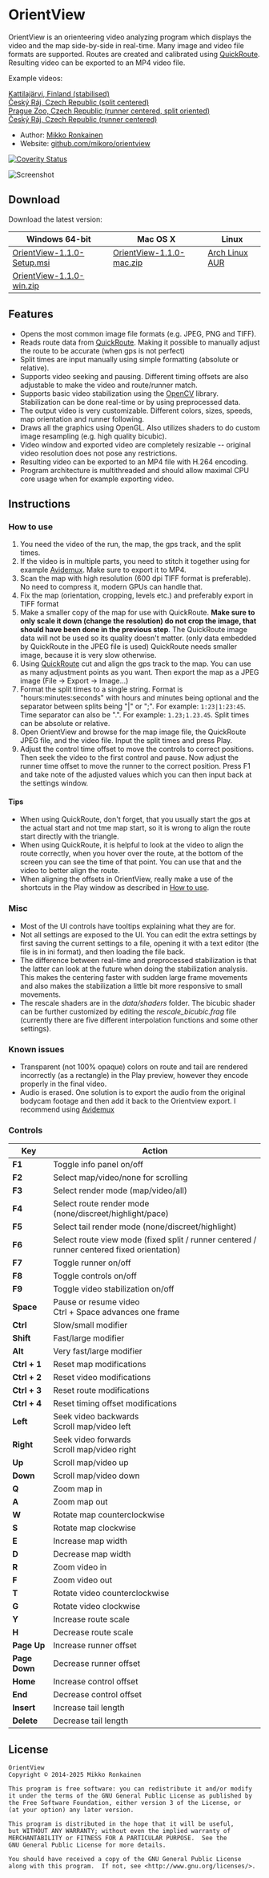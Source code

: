 # OrientView

OrientView is an orienteering video analyzing program which displays the video and the map side-by-side in real-time. Many image and video file formats are supported. Routes are created and calibrated using [QuickRoute](http://www.matstroeng.se/quickroute/en/). Resulting video can be exported to an MP4 video file.

Example videos:

[Kattilajärvi, Finland (stabilised)](https://youtu.be/4jh9KmYjdq8?si=M1UggbHVKInae4A9)  
[Český Ráj, Czech Republic (split centered)](https://youtu.be/KzfDpsgoeck?si=FSmcId5gGnHgNfyn)  
[Prague Zoo, Czech Republic (runner centered, split oriented)](https://youtu.be/wrvxJsXHAtc?si=Hv29LG7lthBRwy39)    
[Český Ráj, Czech Republic (runner centered)](https://youtu.be/iqBbxpQatak?si=TpNw071LAsF-BR9D)

* Author: [Mikko Ronkainen](http://mikkoronkainen.com)
* Website: [github.com/mikoro/orientview](https://github.com/mikoro/orientview)

[![Coverity Status](https://scan.coverity.com/projects/2849/badge.svg)](https://scan.coverity.com/projects/2849)

![Screenshot](http://mikoro.github.io/images/orientview/readme-screenshot.jpg "Screenshot")

## Download

Download the latest version:

| Windows 64-bit                                                                                                         | Mac OS X                                                                                                           | Linux                                                            |
|------------------------------------------------------------------------------------------------------------------------|--------------------------------------------------------------------------------------------------------------------|------------------------------------------------------------------|
| [OrientView-1.1.0-Setup.msi](https://github.com/mikoro/orientview/releases/download/v1.1.0/OrientView-1.1.0-Setup.msi) | [OrientView-1.1.0-mac.zip](https://github.com/mikoro/orientview/releases/download/v1.1.0/OrientView-1.1.0-mac.zip) | [Arch Linux AUR](https://aur.archlinux.org/packages/orientview/) |
| [OrientView-1.1.0-win.zip](https://github.com/mikoro/orientview/releases/download/v1.1.0/OrientView-1.1.0-win.zip)     | &nbsp;                                                                                                             | &nbsp;                                                           |

## Features

* Opens the most common image file formats (e.g. JPEG, PNG and TIFF).
* Reads route data from [QuickRoute](http://www.matstroeng.se/quickroute/en/). Making it possible to manually adjust the route to be accurate (when gps is not perfect)
* Split times are input manually using simple formatting (absolute or relative).
* Supports video seeking and pausing. Different timing offsets are also adjustable to make the video and route/runner match.
* Supports basic video stabilization using the [OpenCV](http://opencv.org/) library. Stabilization can be done real-time or by using preprocessed data.
* The output video is very customizable. Different colors, sizes, speeds, map orientation and runner following.
* Draws all the graphics using OpenGL. Also utilizes shaders to do custom image resampling (e.g. high quality bicubic).
* Video window and exported video are completely resizable -- original video resolution does not pose any restrictions.
* Resulting video can be exported to an MP4 file with H.264 encoding.
* Program architecture is multithreaded and should allow maximal CPU core usage when for example exporting video.

## Instructions

### How to use

1. You need the video of the run, the map, the gps track, and the split times.
2. If the video is in multiple parts, you need to stitch it together using for example [Avidemux](http://fixounet.free.fr/avidemux/). Make sure to export it to MP4.
3. Scan the map with high resolution (600 dpi TIFF format is preferable). No need to compress it, modern GPUs can handle that.
4. Fix the map (orientation, cropping, levels etc.) and preferably export in TIFF format 
5. Make a smaller copy of the map for use with QuickRoute. **Make sure to only scale it down (change the resolution) do not crop the image, that should have been done in the previous step**. The QuickRoute image data will not be used so its quality doesn't matter. (only data embedded by QuickRoute in the JPEG file is used) QuickRoute needs smaller image, because it is very slow otherwise.
6. Using [QuickRoute](http://www.matstroeng.se/quickroute/en/) cut and align the gps track to the map. You can use as many adjustment points as you want. Then export the map as a JPEG image (File -> Export -> Image...)
7. Format the split times to a single string. Format is "hours:minutes:seconds" with hours and minutes being optional and the separator between splits being "|" or ";". For example: `1:23|1:23:45`. Time separator can also be ".". For example: `1.23;1.23.45`. Split times can be absolute or relative.
8. Open OrientView and browse for the map image file, the QuickRoute JPEG file, and the video file. Input the split times and press Play.
9. Adjust the control time offset to move the controls to correct positions. Then seek the video to the first control and pause. Now adjust the runner time offset to move the runner to the correct position. Press F1 and take note of the adjusted values which you can then input back at the settings window.

#### Tips

- When using QuickRoute, don't forget, that you usually start the gps at the actual start and not tme map start, so it is wrong to align the route start directly with the triangle.
- When using QuickRoute, it is helpful to look at the video to align the route correctly, when you hover over the route, at the bottom of the screen you can see the time of that point. You can use that and the video to better align the route.
- When aligning the offsets in OrientView, really make a use of the shortcuts in the Play window as described in [How to use](#how-to-use).

### Misc

* Most of the UI controls have tooltips explaining what they are for.
* Not all settings are exposed to the UI. You can edit the extra settings by first saving the current settings to a file, opening it with a text editor (the file is in ini format), and then loading the file back.
* The difference between real-time and preprocessed stabilization is that the latter can look at the future when doing the stabilization analysis. This makes the centering faster with sudden large frame movements and also makes the stabilization a little bit more responsive to small movements.
* The rescale shaders are in the *data/shaders* folder. The bicubic shader can be further customized by editing the *rescale_bicubic.frag* file (currently there are five different interpolation functions and some other settings).

### Known issues

* Transparent (not 100% opaque) colors on route and tail are rendered incorrectly (as a rectangle) in the Play preview, however they encode properly in the final video.
* Audio is erased. One solution is to export the audio from the original bodycam footage and then add it back to the Orientview export. I recommend using [Avidemux](http://fixounet.free.fr/avidemux/)

### Controls

| Key           | Action                                                                                     |
|---------------|--------------------------------------------------------------------------------------------|
| **F1**        | Toggle info panel on/off                                                                   |
| **F2**        | Select map/video/none for scrolling                                                        |
| **F3**        | Select render mode (map/video/all)                                                         |
| **F4**        | Select route render mode (none/discreet/highlight/pace)                                    |
| **F5**        | Select tail render mode (none/discreet/highlight)                                          |
| **F6**        | Select route view mode (fixed split / runner centered / runner centered fixed orientation) |
| **F7**        | Toggle runner on/off                                                                       |
| **F8**        | Toggle controls on/off                                                                     |
| **F9**        | Toggle video stabilization on/off                                                          |
| **Space**     | Pause or resume video <br> Ctrl + Space advances one frame                                 |
| **Ctrl**      | Slow/small modifier                                                                        |
| **Shift**     | Fast/large modifier                                                                        |
| **Alt**       | Very fast/large modifier                                                                   |
| **Ctrl + 1**  | Reset map modifications                                                                    |
| **Ctrl + 2**  | Reset video modifications                                                                  |
| **Ctrl + 3**  | Reset route modifications                                                                  |
| **Ctrl + 4**  | Reset timing offset modifications                                                          |
| **Left**      | Seek video backwards <br> Scroll map/video left                                            |
| **Right**     | Seek video forwards <br> Scroll map/video right                                            |
| **Up**        | Scroll map/video up                                                                        |
| **Down**      | Scroll map/video down                                                                      |
| **Q**         | Zoom map in                                                                                |
| **A**         | Zoom map out                                                                               |
| **W**         | Rotate map counterclockwise                                                                |
| **S**         | Rotate map clockwise                                                                       |
| **E**         | Increase map width                                                                         |
| **D**         | Decrease map width                                                                         |
| **R**         | Zoom video in                                                                              |
| **F**         | Zoom video out                                                                             |
| **T**         | Rotate video counterclockwise                                                              |
| **G**         | Rotate video clockwise                                                                     |
| **Y**         | Increase route scale                                                                       |
| **H**         | Decrease route scale                                                                       |
| **Page Up**   | Increase runner offset                                                                     |
| **Page Down** | Decrease runner offset                                                                     |
| **Home**      | Increase control offset                                                                    |
| **End**       | Decrease control offset                                                                    |
| **Insert**    | Increase tail length                                                                       |
| **Delete**    | Decrease tail length                                                                       |

## License

    OrientView
    Copyright © 2014-2025 Mikko Ronkainen
    
    This program is free software: you can redistribute it and/or modify
    it under the terms of the GNU General Public License as published by
    the Free Software Foundation, either version 3 of the License, or
    (at your option) any later version.
    
    This program is distributed in the hope that it will be useful,
    but WITHOUT ANY WARRANTY; without even the implied warranty of
    MERCHANTABILITY or FITNESS FOR A PARTICULAR PURPOSE.  See the
    GNU General Public License for more details.
    
    You should have received a copy of the GNU General Public License
    along with this program.  If not, see <http://www.gnu.org/licenses/>.
